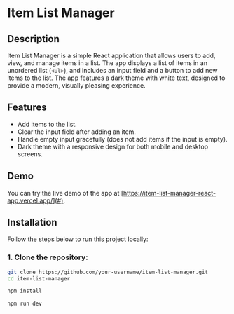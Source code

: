 # Item List Manager

## Description
Item List Manager is a simple React application that allows users to add, view, and manage items in a list. The app displays a list of items in an unordered list (`<ul>`), and includes an input field and a button to add new items to the list. The app features a dark theme with white text, designed to provide a modern, visually pleasing experience.

## Features
- Add items to the list.
- Clear the input field after adding an item.
- Handle empty input gracefully (does not add items if the input is empty).
- Dark theme with a responsive design for both mobile and desktop screens.

## Demo
You can try the live demo of the app at [https://item-list-manager-react-app.vercel.app/](#).

## Installation

Follow the steps below to run this project locally:

### 1. Clone the repository:
```bash
git clone https://github.com/your-username/item-list-manager.git
cd item-list-manager

npm install

npm run dev

